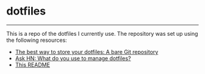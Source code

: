 # dotfiles
---
This is a repo of the dotfiles I currently use. The repository was set up using the following resources:
* [The best way to store your dotfiles: A bare Git repository](https://www.atlassian.com/git/tutorials/dotfiles)
* [Ask HN: What do you use to manage dotfiles?](https://news.ycombinator.com/item?id=11070797)
* [This README](https://github.com/Siilwyn/my-dotfiles/tree/master/.my-dotfiles)
